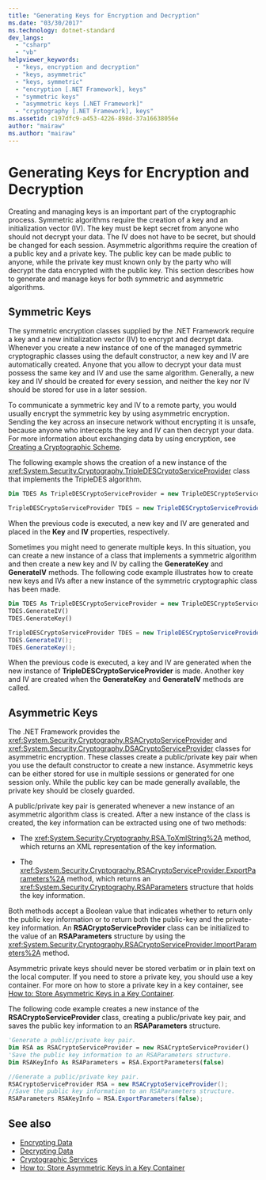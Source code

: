 ```yaml
---
title: "Generating Keys for Encryption and Decryption"
ms.date: "03/30/2017"
ms.technology: dotnet-standard
dev_langs: 
  - "csharp"
  - "vb"
helpviewer_keywords: 
  - "keys, encryption and decryption"
  - "keys, asymmetric"
  - "keys, symmetric"
  - "encryption [.NET Framework], keys"
  - "symmetric keys"
  - "asymmetric keys [.NET Framework]"
  - "cryptography [.NET Framework], keys"
ms.assetid: c197dfc9-a453-4226-898d-37a16638056e
author: "mairaw"
ms.author: "mairaw"
---
```

# Generating Keys for Encryption and Decryption
Creating and managing keys is an important part of the cryptographic process. Symmetric algorithms require the creation of a key and an initialization vector (IV). The key must be kept secret from anyone who should not decrypt your data. The IV does not have to be secret, but should be changed for each session. Asymmetric algorithms require the creation of a public key and a private key. The public key can be made public to anyone, while the private key must known only by the party who will decrypt the data encrypted with the public key. This section describes how to generate and manage keys for both symmetric and asymmetric algorithms.  
  
## Symmetric Keys  
 The symmetric encryption classes supplied by the .NET Framework require a key and a new initialization vector (IV) to encrypt and decrypt data. Whenever you create a new instance of one of the managed symmetric cryptographic classes using the default constructor, a new key and IV are automatically created. Anyone that you allow to decrypt your data must possess the same key and IV and use the same algorithm. Generally, a new key and IV should be created for every session, and neither the key nor IV should be stored for use in a later session.  
  
 To communicate a symmetric key and IV to a remote party, you would usually encrypt the symmetric key by using asymmetric encryption. Sending the key across an insecure network without encrypting it is unsafe, because anyone who intercepts the key and IV can then decrypt your data. For more information about exchanging data by using encryption, see [Creating a Cryptographic Scheme](../../../docs/standard/security/creating-a-cryptographic-scheme.md).  
  
 The following example shows the creation of a new instance of the <xref:System.Security.Cryptography.TripleDESCryptoServiceProvider> class that implements the TripleDES algorithm.  
  
```vb  
Dim TDES As TripleDESCryptoServiceProvider = new TripleDESCryptoServiceProvider()  
```  
  
```csharp  
TripleDESCryptoServiceProvider TDES = new TripleDESCryptoServiceProvider();  
```  
  
 When the previous code is executed, a new key and IV are generated and placed in the **Key** and **IV** properties, respectively.  
  
 Sometimes you might need to generate multiple keys. In this situation, you can create a new instance of a class that implements a symmetric algorithm and then create a new key and IV by calling the **GenerateKey** and **GenerateIV** methods. The following code example illustrates how to create new keys and IVs after a new instance of the symmetric cryptographic class has been made.  
  
```vb  
Dim TDES As TripleDESCryptoServiceProvider = new TripleDESCryptoServiceProvider()  
TDES.GenerateIV()  
TDES.GenerateKey()  
```  
  
```csharp  
TripleDESCryptoServiceProvider TDES = new TripleDESCryptoServiceProvider();  
TDES.GenerateIV();  
TDES.GenerateKey();  
```  
  
 When the previous code is executed, a key and IV are generated when the new instance of **TripleDESCryptoServiceProvider** is made. Another key and IV are created when the **GenerateKey** and **GenerateIV** methods are called.  
  
## Asymmetric Keys  
 The .NET Framework provides the <xref:System.Security.Cryptography.RSACryptoServiceProvider> and <xref:System.Security.Cryptography.DSACryptoServiceProvider> classes for asymmetric encryption. These classes create a public/private key pair when you use the default constructor to create a new instance. Asymmetric keys can be either stored for use in multiple sessions or generated for one session only. While the public key can be made generally available, the private key should be closely guarded.  
  
 A public/private key pair is generated whenever a new instance of an asymmetric algorithm class is created. After a new instance of the class is created, the key information can be extracted using one of two methods:  
  
-   The <xref:System.Security.Cryptography.RSA.ToXmlString%2A> method, which returns an XML representation of the key information.  
  
-   The <xref:System.Security.Cryptography.RSACryptoServiceProvider.ExportParameters%2A> method, which returns an <xref:System.Security.Cryptography.RSAParameters> structure that holds the key information.  
  
 Both methods accept a Boolean value that indicates whether to return only the public key information or to return both the public-key and the private-key information. An **RSACryptoServiceProvider** class can be initialized to the value of an **RSAParameters** structure by using the <xref:System.Security.Cryptography.RSACryptoServiceProvider.ImportParameters%2A> method.  
  
 Asymmetric private keys should never be stored verbatim or in plain text on the local computer. If you need to store a private key, you should use a key container. For more on how to store a private key in a key container, see [How to: Store Asymmetric Keys in a Key Container](../../../docs/standard/security/how-to-store-asymmetric-keys-in-a-key-container.md).  
  
 The following code example creates a new instance of the **RSACryptoServiceProvider** class, creating a public/private key pair, and saves the public key information to an **RSAParameters** structure.  
  
```vb  
'Generate a public/private key pair.  
Dim RSA as RSACryptoServiceProvider = new RSACryptoServiceProvider()  
'Save the public key information to an RSAParameters structure.  
Dim RSAKeyInfo As RSAParameters = RSA.ExportParameters(false)  
```  
  
```csharp  
//Generate a public/private key pair.  
RSACryptoServiceProvider RSA = new RSACryptoServiceProvider();  
//Save the public key information to an RSAParameters structure.  
RSAParameters RSAKeyInfo = RSA.ExportParameters(false);  
```  
  
## See also

- [Encrypting Data](../../../docs/standard/security/encrypting-data.md)
- [Decrypting Data](../../../docs/standard/security/decrypting-data.md)
- [Cryptographic Services](../../../docs/standard/security/cryptographic-services.md)
- [How to: Store Asymmetric Keys in a Key Container](../../../docs/standard/security/how-to-store-asymmetric-keys-in-a-key-container.md)
